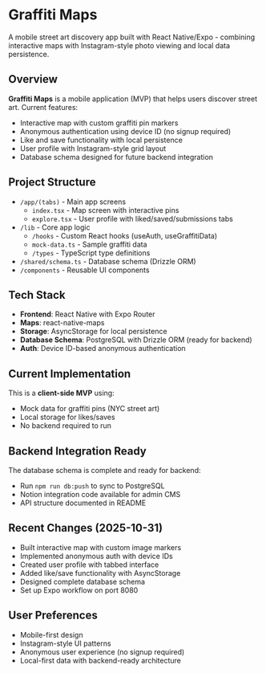 # Graffiti Maps

A mobile street art discovery app built with React Native/Expo - combining interactive maps with Instagram-style photo viewing and local data persistence.

## Overview
**Graffiti Maps** is a mobile application (MVP) that helps users discover street art. Current features:
- Interactive map with custom graffiti pin markers
- Anonymous authentication using device ID (no signup required)
- Like and save functionality with local persistence
- User profile with Instagram-style grid layout
- Database schema designed for future backend integration

## Project Structure
- `/app/(tabs)` - Main app screens
  - `index.tsx` - Map screen with interactive pins
  - `explore.tsx` - User profile with liked/saved/submissions tabs
- `/lib` - Core app logic
  - `/hooks` - Custom React hooks (useAuth, useGraffitiData)
  - `mock-data.ts` - Sample graffiti data
  - `/types` - TypeScript type definitions
- `/shared/schema.ts` - Database schema (Drizzle ORM)
- `/components` - Reusable UI components

## Tech Stack
- **Frontend**: React Native with Expo Router
- **Maps**: react-native-maps
- **Storage**: AsyncStorage for local persistence
- **Database Schema**: PostgreSQL with Drizzle ORM (ready for backend)
- **Auth**: Device ID-based anonymous authentication

## Current Implementation
This is a **client-side MVP** using:
- Mock data for graffiti pins (NYC street art)
- Local storage for likes/saves
- No backend required to run

## Backend Integration Ready
The database schema is complete and ready for backend:
- Run `npm run db:push` to sync to PostgreSQL
- Notion integration code available for admin CMS
- API structure documented in README

## Recent Changes (2025-10-31)
- Built interactive map with custom image markers
- Implemented anonymous auth with device IDs
- Created user profile with tabbed interface
- Added like/save functionality with AsyncStorage
- Designed complete database schema
- Set up Expo workflow on port 8080

## User Preferences
- Mobile-first design
- Instagram-style UI patterns
- Anonymous user experience (no signup required)
- Local-first data with backend-ready architecture
